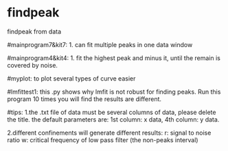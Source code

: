 # findpeak
findpeak from data

#mainprogram7&kit7: 1. can fit multiple peaks in one data window

#mainprogram4&kit4: 1. fit the highest peak and minus it, until the remain is covered by noise.

#myplot: to plot several types of curve easier

#lmfittest1: this .py shows why lmfit is not robust for finding peaks. Run this program 10 times you will find the results are different.

#tips:
1.the .txt file of data must be several columns of data, please delete the title. the default parameters are: 1st column: x data, 4th column: y data.

2.different confinements will generate different results:
  r: signal to noise ratio
  w: critical frequency of low pass filter
  (the non-peaks interval)
